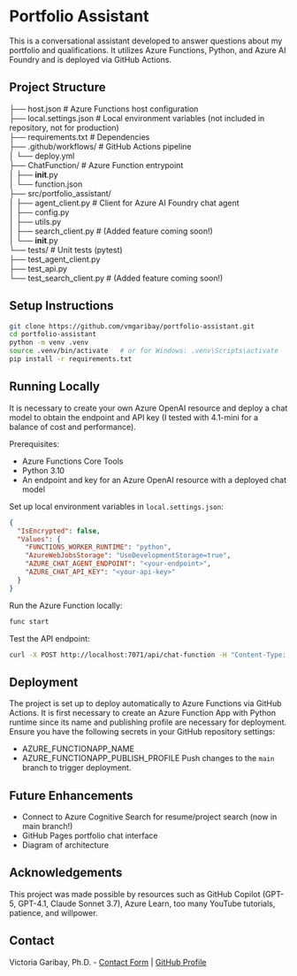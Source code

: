 # Portfolio Assistant

This is a conversational assistant developed to answer questions about my portfolio and qualifications. It utilizes Azure Functions, Python, and Azure AI Foundry and is deployed via GitHub Actions.  

## Project Structure
├── host.json # Azure Functions host configuration  
├── local.settings.json # Local environment variables (not included in repository, not for production)  
├── requirements.txt # Dependencies  
├── .github/workflows/ # GitHub Actions pipeline  
│ └── deploy.yml  
├── ChatFunction/ # Azure Function entrypoint  
│ ├── __init__.py  
│ └── function.json  
├── src/portfolio_assistant/  
│ ├── agent_client.py # Client for Azure AI Foundry chat agent  
│ ├── config.py  
│ ├── utils.py   
│ ├── search_client.py # (Added feature coming soon!)  
│ └── __init__.py  
└── tests/ # Unit tests (pytest)  
├── test_agent_client.py  
├── test_api.py  
└── test_search_client.py # (Added feature coming soon!)  

## Setup Instructions
```bash
git clone https://github.com/vmgaribay/portfolio-assistant.git
cd portfolio-assistant
python -m venv .venv
source .venv/bin/activate   # or for Windows: .venv\Scripts\activate
pip install -r requirements.txt
```
## Running Locally
It is necessary to create your own Azure OpenAI resource and deploy a chat model to obtain the endpoint and API key (I tested with 4.1-mini for a balance of cost and performance).

Prerequisites:
- Azure Functions Core Tools
- Python 3.10 
- An endpoint and key for an Azure OpenAI resource with a deployed chat model

Set up local environment variables in `local.settings.json`:  
```json
{  
  "IsEncrypted": false,  
  "Values": {  
    "FUNCTIONS_WORKER_RUNTIME": "python",  
    "AzureWebJobsStorage": "UseDevelopmentStorage=true",  
    "AZURE_CHAT_AGENT_ENDPOINT": "<your-endpoint>",  
    "AZURE_CHAT_API_KEY": "<your-api-key>"  
  }  
}
```

Run the Azure Function locally:
```bash
func start
```

Test the API endpoint:
```bash
curl -X POST http://localhost:7071/api/chat-function -H "Content-Type: application/json" -d '{"message": "Is this functioning?"}'
```

## Deployment
The project is set up to deploy automatically to Azure Functions via GitHub Actions. It is first necessary to create an Azure Function App with Python runtime since its name and publishing profile are necessary for deployment. Ensure you have the following secrets in your GitHub repository settings:
- AZURE_FUNCTIONAPP_NAME
- AZURE_FUNCTIONAPP_PUBLISH_PROFILE
Push changes to the `main` branch to trigger deployment.

## Future Enhancements
- Connect to Azure Cognitive Search for resume/project search (now in main branch!)
- GitHub Pages portfolio chat interface
- Diagram of architecture

## Acknowledgements
This project was made possible by resources such as GitHub Copilot (GPT-5, GPT-4.1, Claude Sonnet 3.7), Azure Learn, too many YouTube tutorials, patience, and willpower.

## Contact
Victoria Garibay, Ph.D. - [Contact Form](https://vmgaribay.github.io/portfolio/contact_form.html) | [GitHub Profile](https://github.com/vmgaribay)
